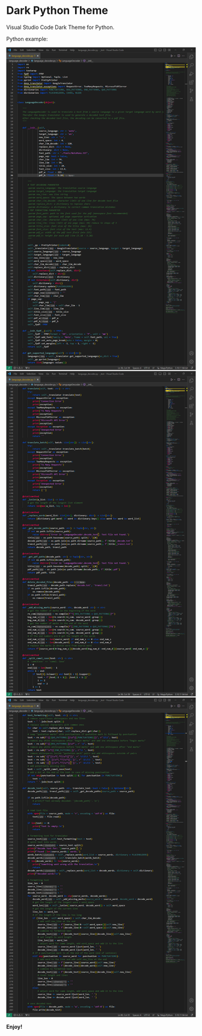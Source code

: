 # Dark Python Theme

Visual Studio Code Dark Theme for Python.

Python example:

![Python0](images/python0.png)
![Python1](images/python1.png)
![Python2](images/python2.png)

**Enjoy!**
